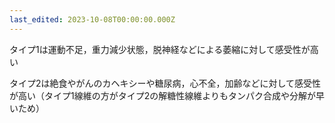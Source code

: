 ```yaml
---
last_edited: 2023-10-08T00:00:00.000Z
---
```





タイプ1は運動不足，重力減少状態，脱神経などによる萎縮に対して感受性が高い

タイプ2は絶食やがんのカヘキシーや糖尿病，心不全，加齢などに対して感受性が高い（タイプ1線維の方がタイプ2の解糖性線維よりもタンパク合成や分解が早いため）
